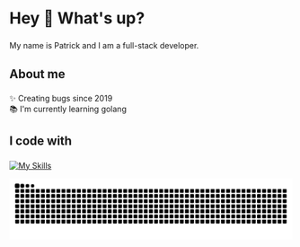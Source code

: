 <h1 align="left">Hey 👋 What's up?</h1>

###

<p align="left">My name is Patrick and I am a full-stack developer.</p>

###

<h2 align="left">About me</h2>

###

<p align="left">✨ Creating bugs since 2019<br>📚 I'm currently learning golang</p>

###

<h2 align="left">I code with</h2>

###

[![My Skills](https://skillicons.dev/icons?i=nextjs,react,tailwindcss,nestjs,golang,typescript,docker,nodejs,postgresql,elysia,express,javascript,linux)](https://skillicons.dev)

<img src="https://raw.githubusercontent.com/trickqz/trickqz/output/snake.svg" alt="Snake animation" />
